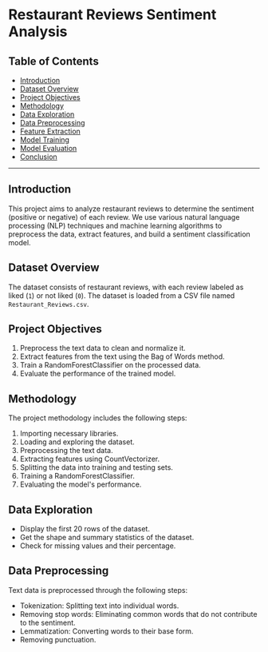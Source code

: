 # Restaurant Reviews Sentiment Analysis

## Table of Contents

- [Introduction](#introduction)
- [Dataset Overview](#dataset-overview)
- [Project Objectives](#project-objectives)
- [Methodology](#methodology)
- [Data Exploration](#data-exploration)
- [Data Preprocessing](#data-preprocessing)
- [Feature Extraction](#feature-extraction)
- [Model Training](#model-training)
- [Model Evaluation](#model-evaluation)
- [Conclusion](#conclusion)

---

## Introduction
This project aims to analyze restaurant reviews to determine the sentiment (positive or negative) of each review. We use various natural language processing (NLP) techniques and machine learning algorithms to preprocess the data, extract features, and build a sentiment classification model.

## Dataset Overview
The dataset consists of restaurant reviews, with each review labeled as liked (`1`) or not liked (`0`). The dataset is loaded from a CSV file named `Restaurant_Reviews.csv`.

## Project Objectives
1. Preprocess the text data to clean and normalize it.
2. Extract features from the text using the Bag of Words method.
3. Train a RandomForestClassifier on the processed data.
4. Evaluate the performance of the trained model.

## Methodology
The project methodology includes the following steps:
1. Importing necessary libraries.
2. Loading and exploring the dataset.
3. Preprocessing the text data.
4. Extracting features using CountVectorizer.
5. Splitting the data into training and testing sets.
6. Training a RandomForestClassifier.
7. Evaluating the model's performance.

## Data Exploration
- Display the first 20 rows of the dataset.
- Get the shape and summary statistics of the dataset.
- Check for missing values and their percentage.

## Data Preprocessing
Text data is preprocessed through the following steps:
- Tokenization: Splitting text into individual words.
- Removing stop words: Eliminating common words that do not contribute to the sentiment.
- Lemmatization: Converting words to their base form.
- Removing punctuation.

